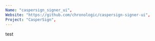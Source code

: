 ```yaml
---
Name: "caspersign_signer_ui",
Website: "https://github.com/chronologic/caspersign-signer-ui",
Project: "CasperSign",
---
```

<!--lang:en--> 
test
<!--lang:es--] 
test
<!--lang:de--] 
test
<!--lang:fr--] 
test
<!--lang:pl--] 
test
<!--lang:uk--] 
test
[!--lang:*-->  
